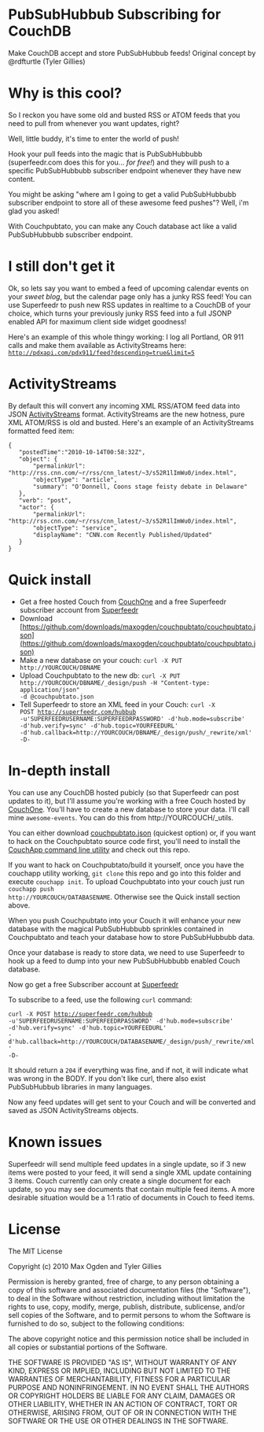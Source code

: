 # PubSubHubbub Subscribing for CouchDB

Make CouchDB accept and store PubSubHubbub feeds! Original concept by @rdfturtle (Tyler Gillies)

# Why is this cool?

So I reckon you have some old and busted RSS or ATOM feeds that you need to pull from whenever you want updates, right?

Well, little buddy, it's time to enter the world of push!

Hook your pull feeds into the magic that is PubSubHubbubb (superfeedr.com does this for you... _for free!_) and they will push to a specific PubSubHubbubb subscriber endpoint whenever they have new content.

You might be asking "where am I going to get a valid PubSubHubbubb subscriber endpoint to store all of these awesome feed pushes"? Well, i'm glad you asked!

With Couchpubtato, you can make any Couch database act like a valid PubSubHubbubb subscriber endpoint.

# I still don't get it

Ok, so lets say you want to embed a feed of upcoming calendar events on your _sweet blog_, but the calendar page only has a junky RSS feed! You can use Superfeedr to push new RSS updates in realtime to a CouchDB of your choice, which turns your previously junky RSS feed into a full JSONP enabled API for maximum client side widget goodness!

Here's an example of this whole thingy working: I log all Portland, OR 911 calls and make them available as ActivityStreams here: <code>http://pdxapi.com/pdx911/feed?descending=true&limit=5</code>

# ActivityStreams

By default this will convert any incoming XML RSS/ATOM feed data into JSON [ActivityStreams](http://activitystrea.ms) format. ActivityStreams are the new hotness, pure XML ATOM/RSS is old and busted. Here's an example of an ActivityStreams formatted feed item:

    {
       "postedTime":"2010-10-14T00:58:32Z",
       "object": {
           "permalinkUrl": "http://rss.cnn.com/~r/rss/cnn_latest/~3/s52R1lImWu0/index.html",
           "objectType": "article",
           "summary": "O'Donnell, Coons stage feisty debate in Delaware"
       },
       "verb": "post",
       "actor": {
           "permalinkUrl": "http://rss.cnn.com/~r/rss/cnn_latest/~3/s52R1lImWu0/index.html",
           "objectType": "service",
           "displayName": "CNN.com Recently Published/Updated"
       }
    }

# Quick install

* Get a free hosted Couch from [CouchOne](http://couchone.com/get) and a free Superfeedr subscriber account from [Superfeedr](http://superfeedr.com)
* Download [https://github.com/downloads/maxogden/couchpubtato/couchpubtato.json](https://github.com/downloads/maxogden/couchpubtato/couchpubtato.json)
* Make a new database on your couch: <code>curl -X PUT http://YOURCOUCH/DBNAME</code>
* Upload Couchpubtato to the new db: <code>curl -X PUT http://YOURCOUCH/DBNAME/\_design/push -H "Content-type: application/json" -d @couchpubtato.json</code>
* Tell Superfeedr to store an XML feed in your Couch: <code>curl -X POST http://superfeedr.com/hubbub -u'SUPERFEEDRUSERNAME:SUPERFEEDRPASSWORD' -d'hub.mode=subscribe' -d'hub.verify=sync' -d'hub.topic=YOURFEEDURL' -d'hub.callback=http://YOURCOUCH/DBNAME/\_design/push/_rewrite/xml' -D-</code>

# In-depth install

You can use any CouchDB hosted pubicly (so that Superfeedr can post updates to it), but I'll assume you're working with a free Couch hosted by [CouchOne](http://couchone.com/get). You'll have to create a new database to store your data. I'll call mine <code>awesome-events</code>. You can do this from http://YOURCOUCH/_utils.

You can either download [couchpubtato.json](https://github.com/downloads/maxogden/couchpubtato/couchpubtato.json) (quickest option) or, if you want to hack on the Couchpubtato source code first, you'll need to install the [CouchApp command line utility](http://couchapp.org/page/installing) and check out this repo.

If you want to hack on Couchpubtato/build it yourself, once you have the couchapp utility working, <code>git clone</code> this repo and go into this folder and execute <code>couchapp init</code>. To upload Couchpubtato into your couch just run <code>couchapp push http://YOURCOUCH/DATABASENAME</code>. Otherwise see the Quick install section above.

When you push Couchpubtato into your Couch it will enhance your new database with the magical PubSubHubbubb sprinkles contained in Couchpubtato and teach your database how to store PubSubHubbubb data.

Once your database is ready to store data, we need to use Superfeedr to hook up a feed to dump into your new PubSubHubbubb enabled Couch database.

Now go get a free Subscriber account at [Superfeedr](http://superfeedr.com)

To subscribe to a feed, use the following <code>curl</code> command:

<code>curl -X POST http://superfeedr.com/hubbub -u'SUPERFEEDRUSERNAME:SUPERFEEDRPASSWORD' -d'hub.mode=subscribe' -d'hub.verify=sync' -d'hub.topic=YOURFEEDURL' -d'hub.callback=http://YOURCOUCH/DATABASENAME/\_design/push/_rewrite/xml' -D-</code>

It should return a <code>204</code> if everything was fine, and if not, it will indicate what was wrong in the BODY. If you don't like curl, there also exist PubSubHubbub libraries in many languages.

Now any feed updates will get sent to your Couch and will be converted and saved as JSON ActivityStreams objects.

# Known issues

Superfeedr will send multiple feed updates in a single update, so if 3 new items were posted to your feed, it will send a single XML update containing 3 items. Couch currently can only create a single document for each update, so you may see documents that contain multiple feed items. A more desirable situation would be a 1:1 ratio of documents in Couch to feed items.

# License

The MIT License

Copyright (c) 2010 Max Ogden and Tyler Gillies

Permission is hereby granted, free of charge, to any person obtaining a copy
of this software and associated documentation files (the "Software"), to deal
in the Software without restriction, including without limitation the rights
to use, copy, modify, merge, publish, distribute, sublicense, and/or sell
copies of the Software, and to permit persons to whom the Software is
furnished to do so, subject to the following conditions:

The above copyright notice and this permission notice shall be included in
all copies or substantial portions of the Software.

THE SOFTWARE IS PROVIDED "AS IS", WITHOUT WARRANTY OF ANY KIND, EXPRESS OR
IMPLIED, INCLUDING BUT NOT LIMITED TO THE WARRANTIES OF MERCHANTABILITY,
FITNESS FOR A PARTICULAR PURPOSE AND NONINFRINGEMENT. IN NO EVENT SHALL THE
AUTHORS OR COPYRIGHT HOLDERS BE LIABLE FOR ANY CLAIM, DAMAGES OR OTHER
LIABILITY, WHETHER IN AN ACTION OF CONTRACT, TORT OR OTHERWISE, ARISING FROM,
OUT OF OR IN CONNECTION WITH THE SOFTWARE OR THE USE OR OTHER DEALINGS IN
THE SOFTWARE.